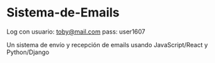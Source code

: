 # Sistema-de-Emails

Log con usuario: toby@mail.com
pass: user1607

Un sistema de envío y recepción de emails usando JavaScript/React y Python/Django
